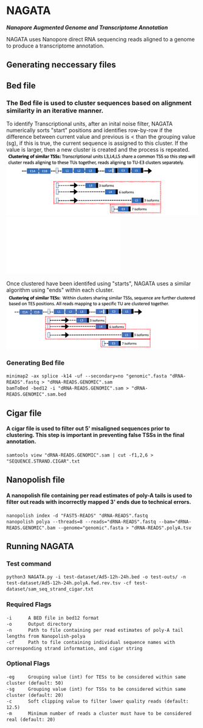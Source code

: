 # NAGATA
***Nanopore Augmented Genome and Transcriptome Annotation***

NAGATA uses Nanopore direct RNA sequencing reads aligned to a genome to produce a transcriptome annotation.
## Generating neccessary files

## Bed file

### The Bed file is used to cluster sequences based on alignment similarity in an iterative manner. 
To identify Transcriptional units, after an inital noise filter, NAGATA numerically sorts "start" positions and identifies row-by-row if the difference between current value and previous is < than the grouping value (sg), if this is true, the current sequence is assigned to this cluster. If the value is larger, then a new cluster is created and the process is repeated. 
![TSS-example](/modules/TSS-example.png)
![Algorithm example](/modules/Grouping-TSS.pdf)

Once clustered have been identifed using "starts", NAGATA uses a similar algorithm using "ends" within each cluster.
![TES-example](/modules/TES-example.png)
### Generating Bed file
```
minimap2 -ax splice -k14 -uf --secondary=no "genomic".fasta "dRNA-READS".fastq > "dRNA-READS.GENOMIC".sam
bamToBed -bed12 -i "dRNA-READS.GENOMIC".sam > "dRNA-READS.GENOMIC".sam.bed
```

## Cigar file
#### A cigar file is used to filter out 5' misaligned sequences prior to clustering. This step is important in preventing false TSSs in the final annotation.

```
samtools view "dRNA-READS.GENOMIC".sam | cut -f1,2,6 > "SEQUENCE.STRAND.CIGAR".txt
```
## Nanopolish file
#### A nanopolish file containing per read estimates of poly-A tails is used to filter out reads with incorrectly mapped 3' ends due to technical errors.
```
nanopolish index -d "FAST5-READS" "dRNA-READS".fastq
nanopolish polya --threads=8 --reads="dRNA-READS".fastq --bam="dRNA-READS.GENOMIC".bam --genome="genomic".fasta > "dRNA-READS".polyA.tsv
```

## Running NAGATA
### Test command
```
python3 NAGATA.py -i test-dataset/Ad5-12h-24h.bed -o test-outs/ -n test-dataset/Ad5-12h-24h.polyA.fwd.rev.tsv -cf test-dataset/sam_seq_strand_cigar.txt
```
### Required Flags
```
-i      A BED file in bed12 format
-o      Output directory 
-n      Path to file containing per read estimates of poly-A tail lengths from Nanopolish-polya
-cf     Path to file containing individual sequence names with corresponding strand information, and cigar string
```
### Optional Flags
```
-eg     Grouping value (int) for TESs to be considered within same cluster (default: 50)
-sg     Grouping value (int) for TSSs to be considered within same cluster (default: 20)
-c      Soft clipping value to filter lower quality reads (default: 12.5)
-m      Minimum number of reads a cluster must have to be considered real (default: 20)
```
